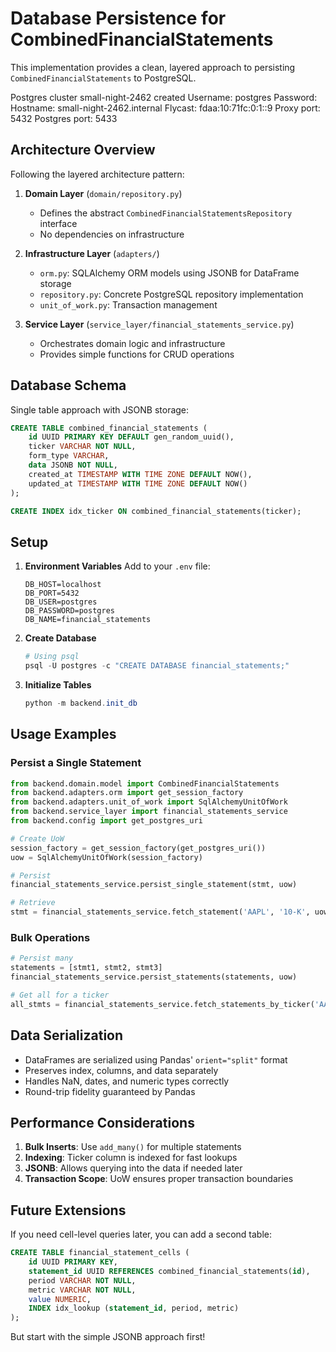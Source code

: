 # Database Persistence for CombinedFinancialStatements

This implementation provides a clean, layered approach to persisting `CombinedFinancialStatements` to PostgreSQL.

Postgres cluster small-night-2462 created
  Username:    postgres
  Password:
  Hostname:    small-night-2462.internal
  Flycast:     fdaa:10:71fc:0:1::9
  Proxy port:  5432
  Postgres port:  5433


## Architecture Overview

Following the layered architecture pattern:

1. **Domain Layer** (`domain/repository.py`)
   - Defines the abstract `CombinedFinancialStatementsRepository` interface
   - No dependencies on infrastructure

2. **Infrastructure Layer** (`adapters/`)
   - `orm.py`: SQLAlchemy ORM models using JSONB for DataFrame storage
   - `repository.py`: Concrete PostgreSQL repository implementation
   - `unit_of_work.py`: Transaction management

3. **Service Layer** (`service_layer/financial_statements_service.py`)
   - Orchestrates domain logic and infrastructure
   - Provides simple functions for CRUD operations

## Database Schema

Single table approach with JSONB storage:

```sql
CREATE TABLE combined_financial_statements (
    id UUID PRIMARY KEY DEFAULT gen_random_uuid(),
    ticker VARCHAR NOT NULL,
    form_type VARCHAR,
    data JSONB NOT NULL,
    created_at TIMESTAMP WITH TIME ZONE DEFAULT NOW(),
    updated_at TIMESTAMP WITH TIME ZONE DEFAULT NOW()
);

CREATE INDEX idx_ticker ON combined_financial_statements(ticker);
```

## Setup

1. **Environment Variables**
   Add to your `.env` file:
   ```
   DB_HOST=localhost
   DB_PORT=5432
   DB_USER=postgres
   DB_PASSWORD=postgres
   DB_NAME=financial_statements
   ```

2. **Create Database**
   ```powershell
   # Using psql
   psql -U postgres -c "CREATE DATABASE financial_statements;"
   ```

3. **Initialize Tables**
   ```powershell
   python -m backend.init_db
   ```

## Usage Examples

### Persist a Single Statement
```python
from backend.domain.model import CombinedFinancialStatements
from backend.adapters.orm import get_session_factory
from backend.adapters.unit_of_work import SqlAlchemyUnitOfWork
from backend.service_layer import financial_statements_service
from backend.config import get_postgres_uri

# Create UoW
session_factory = get_session_factory(get_postgres_uri())
uow = SqlAlchemyUnitOfWork(session_factory)

# Persist
financial_statements_service.persist_single_statement(stmt, uow)

# Retrieve
stmt = financial_statements_service.fetch_statement('AAPL', '10-K', uow)
```

### Bulk Operations
```python
# Persist many
statements = [stmt1, stmt2, stmt3]
financial_statements_service.persist_statements(statements, uow)

# Get all for a ticker
all_stmts = financial_statements_service.fetch_statements_by_ticker('AAPL', uow)
```

## Data Serialization

- DataFrames are serialized using Pandas' `orient="split"` format
- Preserves index, columns, and data separately
- Handles NaN, dates, and numeric types correctly
- Round-trip fidelity guaranteed by Pandas

## Performance Considerations

1. **Bulk Inserts**: Use `add_many()` for multiple statements
2. **Indexing**: Ticker column is indexed for fast lookups
3. **JSONB**: Allows querying into the data if needed later
4. **Transaction Scope**: UoW ensures proper transaction boundaries

## Future Extensions

If you need cell-level queries later, you can add a second table:
```sql
CREATE TABLE financial_statement_cells (
    id UUID PRIMARY KEY,
    statement_id UUID REFERENCES combined_financial_statements(id),
    period VARCHAR NOT NULL,
    metric VARCHAR NOT NULL,
    value NUMERIC,
    INDEX idx_lookup (statement_id, period, metric)
);
```

But start with the simple JSONB approach first!
